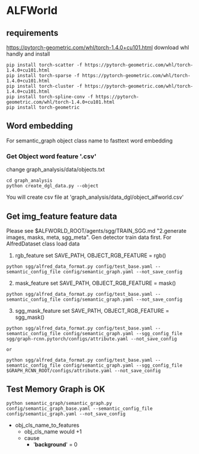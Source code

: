 # ALFWorld
## requirements
https://pytorch-geometric.com/whl/torch-1.4.0+cu101.html
download whl handly and install
```
pip install torch-scatter -f https://pytorch-geometric.com/whl/torch-1.4.0+cu101.html
pip install torch-sparse -f https://pytorch-geometric.com/whl/torch-1.4.0+cu101.html
pip install torch-cluster -f https://pytorch-geometric.com/whl/torch-1.4.0+cu101.html
pip install torch-spline-conv -f https://pytorch-geometric.com/whl/torch-1.4.0+cu101.html
pip install torch-geometric
```

## Word embedding 
For semantic_graph object class name to fasttext word embedding

### Get Object word feature '.csv'
change graph_analysis/data/objects.txt
```
cd graph_analysis
python create_dgl_data.py --object
```
You will create csv file at 'graph_analysis/data_dgl/object_alfworld.csv'

## Get img_feature feature data
Please see $ALFWORLD_ROOT/agents/sgg/TRAIN_SGG.md "2.generate images, masks, meta, sgg_meta".
Gen detector train data first. For AlfredDataset class load data

1. rgb_feature
set SAVE_PATH, OBJECT_RGB_FEATURE = rgb()
```
python sgg/alfred_data_format.py config/test_base.yaml --semantic_config_file config/semantic_graph.yaml --not_save_config
```
2. mask_feature
set SAVE_PATH, OBJECT_RGB_FEATURE = mask()
```
python sgg/alfred_data_format.py config/test_base.yaml --semantic_config_file config/semantic_graph.yaml --not_save_config
```
3. sgg_mask_feature
set SAVE_PATH, OBJECT_RGB_FEATURE = sgg_mask()
```
python sgg/alfred_data_format.py config/test_base.yaml --semantic_config_file config/semantic_graph.yaml --sgg_config_file sgg/graph-rcnn.pytorch/configs/attribute.yaml --not_save_config

or

python sgg/alfred_data_format.py config/test_base.yaml --semantic_config_file config/semantic_graph.yaml --sgg_config_file $GRAPH_RCNN_ROOT/configs/attribute.yaml --not_save_config
```


## Test Memory Graph is OK
```
python semantic_graph/semantic_graph.py config/semantic_graph_base.yaml --semantic_config_file config/semantic_graph.yaml --not_save_config
```

- obj_cls_name_to_features
	- obj_cls_name would +1
	- cause
		- '__background__' = 0
